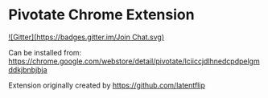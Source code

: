 # Pivotate Chrome Extension
[![Gitter](https://badges.gitter.im/Join Chat.svg)](https://gitter.im/cleberar/pivotate?utm_source=badge&utm_medium=badge&utm_campaign=pr-badge&utm_content=badge)

Can be installed from:
https://chrome.google.com/webstore/detail/pivotate/lciiccjdlhnedcpdpelgmddkjbnbjbja


Extension originally created by https://github.com/latentflip